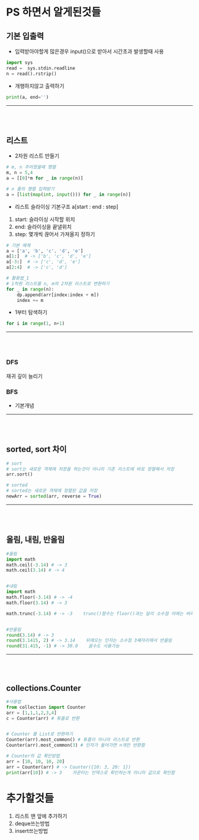 # PS 하면서 알게된것들

## 기본 입출력
- 입력받아야할게 많은경우
input()으로 받아서 시간초과 발생할때 사용
```python
import sys
read =  sys.stdin.readline
n = read().rstrip()
```
- 개행하지않고 출력하기
```python
print(a, end='')
```


---
<br><br>


## 리스트
- 2차원 리스트 만들기
```python
# m, n 주어졌을때 행렬
m, n = 5,4
a = [[0]*m for _ in range(n)]

# n 줄의 행렬 입력받기
a = [list(map(int, input())) for _ in range(n)]
```
- 리스트 슬라이싱
기본구조 a[start : end : step]
1. start: 슬라이싱 시작할 위치
2. end: 슬라이싱을 끝낼위치
3. step: 몇개씩 끊어서 가져올지 정하기
```python
# 기본 예제
a = ['a', 'b', 'c'. 'd', 'e']
a[1:]  # -> ['b', 'c', 'd', 'e']
a[-3:]  # -> ['c', 'd', 'e']
a[2:4]  # -> ['c', 'd']

# 활용법_1
# 1차원 리스트를 n, m의 2차원 리스트로 변환하기
for _ in range(n):
    dp.append(arr[index:index + m])
    index += m
```
- 1부터 탐색하기
```python
for i in range(1, n+1)
```



---
<br><br>




### DFS
재귀 깊이 늘리기
### BFS
- 기본개념


---
<br><br>





## sorted, sort 차이
```python
# sort
# sort는 새로운 객체에 저장을 하는것이 아니라 기존 리스트에 바로 정렬해서 저장
arr.sort()

# sorted
# sorted는 새로운 객체에 정렬된 값을 저장
newArr = sorted(arr, reverse = True)
```

---
<br><br>


## 올림, 내림, 반올림
```python
#올림
import math
math.ceil(-3.14) # -> 3
math.ceil(3.14) # -> 4


#내림
import math
math.floor(-3.14) # -> -4
math.floor(3.14) # -> 3

math.trunc(-3.14) # -> -3    trunc()함수는 floor()과는 달리 소수점 아래는 버리고 int형으로 반환함


#반올림
round(3.14) # -> 3
round(3.1415, 2) # -> 3.14    뒤에오는 인자는 소수점 3째자리에서 반올림
round(31.415, -1) # -> 30.0    음수도 사용가능
```


---
<br><br>


## collections.Counter
```python
#사용법
from collection import Counter
arr = [1,1,1,2,3,4]
c = Counter(arr) # 튜플로 반환


# Counter 를 List로 반환하기
Counter(arr).most_common() # 튜플이 아니라 리스트로 반환
Counter(arr).most_common(3) # 인자가 들어가면 n개만 반환함

# Counter의 값 확인방법
arr = [10, 10, 10, 20]
arr = Counter(arr) # -> Counter({10: 3, 20: 1})
print(arr[10]) # -> 3    카운터는 인덱스로 확인하는게 아니라 값으로 확인함
```


# 추가할것들
1. 리스트 맨 앞에 추가하기
2. deque쓰는방법
3. insert쓰는방법